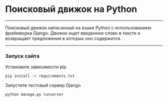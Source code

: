 # Поисковый движок на Python
___
Поисковый движок написанный на языке Python с использованием фреймворка Django. Движок ищет введенное слово в тексте и возвращает предложения в которых оно содержится.
___
### Запуск сайта

Установите зависимости pip
```commandline
pip install -r requirements.txt
```

Запустите тестовый сервер Django
```commandline
python manage.py runserver
```